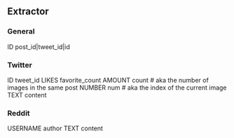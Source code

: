 
## Extractor

### General

ID          post_id|tweet_id|id

### Twitter

ID          tweet_id
LIKES       favorite_count
AMOUNT      count           # aka the number of images in the same post
NUMBER      num             # aka the index of the current image
TEXT        content

### Reddit


USERNAME    author
TEXT        content
